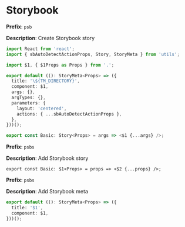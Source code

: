# Storybook

**Prefix**: `psb`

**Description**: Create Storybook story

```typescript
import React from 'react';
import { sbAutoDetectActionProps, Story, StoryMeta } from 'utils';

import $1, { $1Props as Props } from '.';

export default ((): StoryMeta<Props> => ({
  title: '\${TM_DIRECTORY}',
  component: $1,
  args: {},
  argTypes: {},
  parameters: {
    layout: 'centered',
    actions: { ...sbAutoDetectActionProps },
  },
}))();

export const Basic: Story<Props> = args => <$1 {...args} />;
```

**Prefix**: `psbs`

**Description**: Add Storybook story

```
export const Basic: $1<Props> = props => <$2 {...props} />;
```

**Prefix**: `psbs`

**Description**: Add Storybook meta

```typescript
export default ((): StoryMeta<Props> => ({
  title: '$1',
  component: $1,
}))();
```
